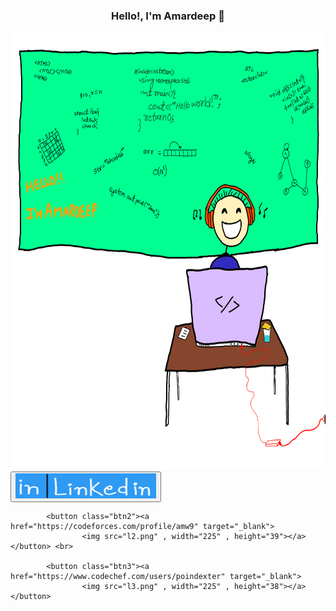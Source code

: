 <h3 align = "center">Hello!, I'm Amardeep 👋 </h3>

<div class="container">
        <img src="imgg.png", width="800", height="700">
            <button class="btn1"><a href="https://www.linkedin.com/in/amard75" target="_blank">
                    <img src="l1.jpg" , width="225" , height="40"></a></button><br>
            
            <button class="btn2"><a href="https://codeforces.com/profile/amw9" target="_blank">
                    <img src="l2.png" , width="225" , height="39"></a></button> <br>
            
            <button class="btn3"><a href="https://www.codechef.com/users/poindexter" target="_blank">
                    <img src="l3.png" , width="225" , height="38"></a></button>
</div>
